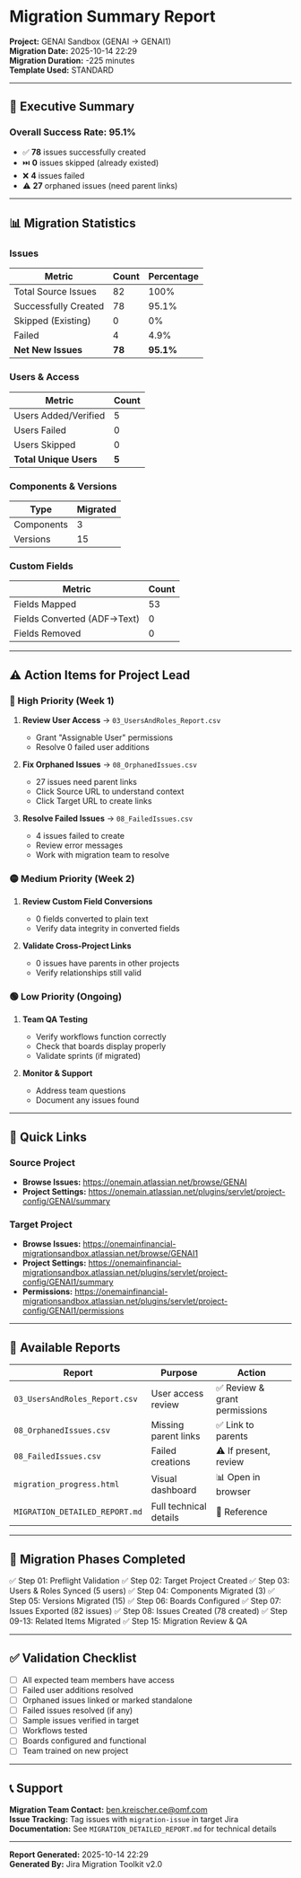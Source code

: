 # Migration Summary Report

**Project:** GENAI Sandbox (GENAI → GENAI1)  
**Migration Date:** 2025-10-14 22:29  
**Migration Duration:** -225 minutes  
**Template Used:** STANDARD

---

## 🎯 Executive Summary

### Overall Success Rate: **95.1%**

- ✅ **78** issues successfully created
- ⏭️ **0** issues skipped (already existed)
- ❌ **4** issues failed
- ⚠️ **27** orphaned issues (need parent links)

---

## 📊 Migration Statistics

### Issues
| Metric | Count | Percentage |
|--------|-------|------------|
| Total Source Issues | 82 | 100% |
| Successfully Created | 78 | 95.1% |
| Skipped (Existing) | 0 | 0% |
| Failed | 4 | 4.9% |
| **Net New Issues** | **78** | **95.1%** |

### Users & Access
| Metric | Count |
|--------|-------|
| Users Added/Verified | 5 |
| Users Failed | 0 |
| Users Skipped | 0 |
| **Total Unique Users** | **5** |

### Components & Versions
| Type | Migrated |
|------|----------|
| Components | 3 |
| Versions | 15 |

### Custom Fields
| Metric | Count |
|--------|-------|
| Fields Mapped | 53 |
| Fields Converted (ADF→Text) | 0 |
| Fields Removed | 0 |

---

## ⚠️ Action Items for Project Lead

### 🔴 High Priority (Week 1)
1. **Review User Access** → `03_UsersAndRoles_Report.csv`
   - Grant "Assignable User" permissions
   - Resolve 0 failed user additions

2. **Fix Orphaned Issues** → `08_OrphanedIssues.csv`
   - 27 issues need parent links
   - Click Source URL to understand context
   - Click Target URL to create links

3. **Resolve Failed Issues** → `08_FailedIssues.csv`
   - 4 issues failed to create
   - Review error messages
   - Work with migration team to resolve

### 🟡 Medium Priority (Week 2)
1. **Review Custom Field Conversions**
   - 0 fields converted to plain text
   - Verify data integrity in converted fields

2. **Validate Cross-Project Links**
   - 0 issues have parents in other projects
   - Verify relationships still valid

### 🟢 Low Priority (Ongoing)
1. **Team QA Testing**
   - Verify workflows function correctly
   - Check that boards display properly
   - Validate sprints (if migrated)

2. **Monitor & Support**
   - Address team questions
   - Document any issues found

---

## 🔗 Quick Links

### Source Project
- **Browse Issues:** https://onemain.atlassian.net/browse/GENAI
- **Project Settings:** https://onemain.atlassian.net/plugins/servlet/project-config/GENAI/summary

### Target Project
- **Browse Issues:** https://onemainfinancial-migrationsandbox.atlassian.net/browse/GENAI1
- **Project Settings:** https://onemainfinancial-migrationsandbox.atlassian.net/plugins/servlet/project-config/GENAI1/summary
- **Permissions:** https://onemainfinancial-migrationsandbox.atlassian.net/plugins/servlet/project-config/GENAI1/permissions

---

## 📁 Available Reports

| Report | Purpose | Action |
|--------|---------|--------|
| `03_UsersAndRoles_Report.csv` | User access review | ✅ Review & grant permissions |
| `08_OrphanedIssues.csv` | Missing parent links | ✅ Link to parents |
| `08_FailedIssues.csv` | Failed creations | ⚠️ If present, review |
| `migration_progress.html` | Visual dashboard | 📊 Open in browser |
| `MIGRATION_DETAILED_REPORT.md` | Full technical details | 📖 Reference |

---

## 🎯 Migration Phases Completed

✅ Step 01: Preflight Validation
✅ Step 02: Target Project Created
✅ Step 03: Users & Roles Synced (5 users)
✅ Step 04: Components Migrated (3)
✅ Step 05: Versions Migrated (15)
✅ Step 06: Boards Configured
✅ Step 07: Issues Exported (82 issues)
✅ Step 08: Issues Created (78 created)
✅ Step 09-13: Related Items Migrated
✅ Step 15: Migration Review & QA

---

## ✅ Validation Checklist

- [ ] All expected team members have access
- [ ] Failed user additions resolved
- [ ] Orphaned issues linked or marked standalone
- [ ] Failed issues resolved (if any)
- [ ] Sample issues verified in target
- [ ] Workflows tested
- [ ] Boards configured and functional
- [ ] Team trained on new project

---

## 📞 Support

**Migration Team Contact:** ben.kreischer.ce@omf.com  
**Issue Tracking:** Tag issues with `migration-issue` in target Jira  
**Documentation:** See `MIGRATION_DETAILED_REPORT.md` for technical details

---

**Report Generated:** 2025-10-14 22:29  
**Generated By:** Jira Migration Toolkit v2.0


